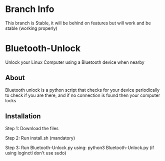 # Branch Info
This branch is Stable, it will be behind on features but will work and be stable (working properly)

# Bluetooth-Unlock
Unlock your Linux Computer using a Bluetooth device when nearby

About
-----
Bluetooth unlock is a python script that checks for your device periodically to check if you are there,
and if no connection is found then your computer locks

Installation
------------
Step 1: Download the files

Step 2: Run install.sh (mandatory)

Step 3: Run Bluetooth-Unlock.py using: python3 Bluetooth-Unlock.py (if using loginctl don't use sudo)
